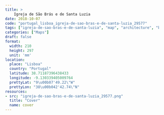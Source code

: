 ```yaml
---
title: > 
    Igreja de São Brás e de Santa Luzia
date: 2018-10-07
code: "portugal_lisboa_igreja-de-sao-bras-e-de-santa-luzia_29577"
tags: ["igreja-de-sao-bras-e-de-santa-luzia", "map", "architecture", "buildings", "Lisboa", "Portugal"]
categories: ["Maps"]
draft: false
format:
  width: 210
  height: 297
  unit: 'mm'
location:
  place: "Lisboa"
  country: "Portugal"
  latitude: 38.71187396438433
  longitude: -9.130339405009764
  prettyLat: "9\u00b07'49.22\"W"
  prettyLon: "38\u00b042'42.74\"N"
resources:
- src: "igreja-de-sao-bras-e-de-santa-luzia_29577.png"
  title: "Cover"
  name: cover
---
```

